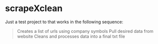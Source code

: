 # scrapeXclean

Just a test project to that works in the following sequence:
  > Creates a list of urls using company symbols 
  > Pull desired data from website
  > Cleans and processes data into a final txt file
